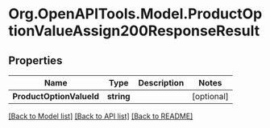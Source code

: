 # Org.OpenAPITools.Model.ProductOptionValueAssign200ResponseResult

## Properties

Name | Type | Description | Notes
------------ | ------------- | ------------- | -------------
**ProductOptionValueId** | **string** |  | [optional] 

[[Back to Model list]](../README.md#documentation-for-models) [[Back to API list]](../README.md#documentation-for-api-endpoints) [[Back to README]](../README.md)

